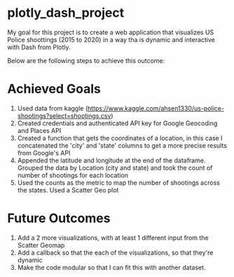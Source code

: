 # plotly_dash_project

My goal for this project is to create a web application that visualizes US Police shoottings (2015 to 2020) in a way tha is dynamic and interactive with Dash from Plotly.

Below are the following steps to achieve this outcome:

# Achieved Goals
1. Used data from kaggle (https://www.kaggle.com/ahsen1330/us-police-shootings?select=shootings.csv)
2. Created credentials and authenticated API key for Google Geocoding and Places API
3. Created a function that gets the coordinates of a location, in this case I concatenated the 'city' and 'state' columns to get a more precise results from Google's API
4. Appended the latitude and longitude at the end of the dataframe. Grouped the data by Location (city and state) and took the count of number of shootings for each location
6. Used the counts as the metric to map the number of shootings across the states. Used a Scatter Geo plot 

# Future Outcomes
1. Add a 2 more visualizations, with at least 1 different input from the Scatter Geomap
2. Add a callback so that the each of the visualizations, so that they're dynamic
3. Make the code modular so that I can fit this with another dataset. 
